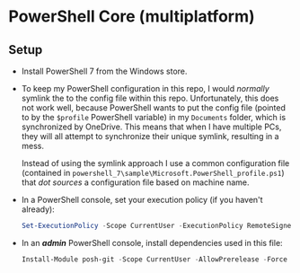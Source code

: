 # PowerShell Core (multiplatform)

## Setup

- Install PowerShell 7 from the Windows store.

- To keep my PowerShell configuration in this repo, I would *normally* symlink
  the to the config file within this repo.  Unfortunately, this does not work
  well, because PowerShell wants to put the config file (pointed to by the
  `$profile` PowerShell variable) in my `Documents` folder, which is synchronized
  by OneDrive.  This means that when I have multiple PCs, they will all attempt
  to synchronize their unique symlink, resulting in a mess.

  Instead of using the symlink approach I use a common configuration file
  (contained in `powershell_7\sample\Microsoft.PowerShell_profile.ps1`) that
  *dot sources* a configuration file based on machine name.

- In a PowerShell console, set your execution policy (if you haven't already):

  ```powershell
  Set-ExecutionPolicy -Scope CurrentUser -ExecutionPolicy RemoteSigned -Force
  ```

- In an ***admin*** PowerShell console, install dependencies used in this file:

  ```powershell
  Install-Module posh-git -Scope CurrentUser -AllowPrerelease -Force
  ```

